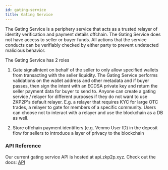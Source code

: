 ```yaml
---
id: gating-service
title: Gating Service
---
```


The Gating Service is a periphery service that acts as a trusted relayer of identity verification and payment details offchain. The Gating Service does not have access to seller or buyer funds. All actions that the service conducts can be verifiably checked by either party to prevent undetected malicious behavior.

The Gating Service has 2 roles

1.  Gate signalIntent on behalf of the seller to only allow specified wallets from transacting with the seller liquidity. The Gating Service performs validations on the wallet address and other metadata and if buyer passes, then sign the intent with an ECDSA private key and return the seller payment data for buyer to send to. Anyone can create a gating service / relayer for different purposes if they do not want to use ZKP2P's default relayer. E.g. a relayer that requires KYC for large OTC trades, a relayer to gate for members of a specific community. Users can choose not to interact with a relayer and use the blockchain as a DB as well.

2.  Store offchain payment identifiers (e.g. Venmo User ID) in the deposit flow for sellers to introduce a layer of privacy to the blockchain

### API Reference

Our current gating service API is hosted at api.zkp2p.xyz. Check out the docs: [API](https://docs.zkp2p.xyz/developer/api/onramp-integration)
